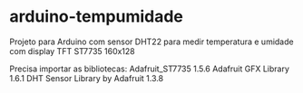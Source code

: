 # arduino-tempumidade
Projeto para Arduino com sensor DHT22 para medir temperatura e umidade com display TFT ST7735 160x128

Precisa importar as bibliotecas:
Adafruit_ST7735 1.5.6
Adafruit GFX Library 1.6.1
DHT Sensor Library by Adafruit 1.3.8
